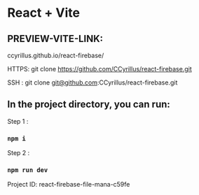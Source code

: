 # React + Vite
## PREVIEW-VITE-LINK:
ccyrillus.github.io/react-firebase/

 HTTPS:
git clone https://github.com/CCyrillus/react-firebase.git

 SSH :
git clone git@github.com:CCyrillus/react-firebase.git

## In the project directory, you can run:

Step 1 : 
### `npm i` 

Step 2 :
### `npm run dev`


Project ID:
react-firebase-file-mana-c59fe
